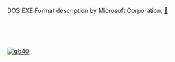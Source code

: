 DOS EXE Format description by Microsoft Corporation. [🙋]

[🙋]: https://github.com/qb40/exe-format

<br>

<div>
  <link href="/assets/js-dos/js-dos.css" rel="stylesheet">
  <script src="/assets/js-dos/js-dos.js"></script>
  <div id="jsdos"></div>
  <script>
    var jsdos = document.getElementById("jsdos");
    emulators.pathPrefix = "/assets/js-dos/";
    Dos(jsdos).run("index.jsdos");
    var width = jsdos.offsetWidth;
    jsdos.style.height = (0.6*width)+"px";
  </script>
</div>

<br>
<br>


[![qb40](https://i.imgur.com/xAWLn0I.jpg)](https://qb40.github.io)

